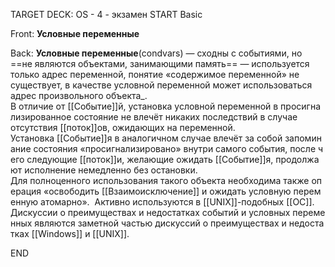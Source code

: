 TARGET DECK: OS - 4 - экзамен
START
Basic

Front: **Условные переменные**

Back: **Условные переменные**(condvars) — сходны с событиями, но ==не являются объектами, занимающими память== — используется только адрес переменной, понятие «содержимое переменной» не существует, в качестве условной переменной может использоваться адрес произвольного объекта_. 
В отличие от [[Событие]]й, установка условной переменной в просигнализированное состояние не влечёт никаких последствий в случае отсутствия [[поток]]ов, ожидающих на переменной. 
Установка [[Событие]]я в аналогичном случае влечёт за собой запоминание состояния «просигнализировано» внутри самого события, после чего следующие [[поток]]и, желающие ожидать [[Событие]]я, продолжают исполнение немедленно без остановки. 
Для полноценного использования такого объекта необходима также операция «освободить [[Взаимоисключение]] и ожидать условную переменную атомарно». 
Активно используются в [[UNIX]]-подобных [[ОС]]. 
Дискуссии о преимуществах и недостатках событий и условных переменных являются заметной частью дискуссий о преимуществах и недостатках [[Windows]] и [[UNIX]].
<!--ID: 1663488760702-->
END 